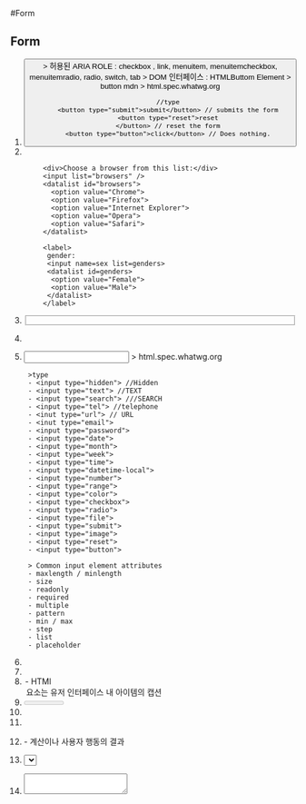 #Form 

## Form 
1. <button>
	> 허용된 ARIA ROLE : checkbox , link, menuitem, menuitemcheckbox, menuitemradio, radio, switch, tab
	> DOM 인터페이스 : HTMLButtom Element 
	> button mdn <https://developer.mozilla.org/ko/docs/Web/HTML/Element/button>
	> html.spec.whatwg.org <https://developer.mozilla.org/ko/docs/Web/HTML/Element/button>

	```
		//type
		<button type="submit">submit</button> // submits the form
		<button type="reset">reset
		</button> // reset the form
		<button type="button">click</button> // Does nothing.
	```

2. <datalist>
	> 허용되는 부모 요소 Any element that accepts phrasing content. <https://developer.mozilla.org/en-US/docs/Web/Guide/HTML/Content_categories#Phrasing_content>
	> Dom 인터페이스 : HTMLDataListElement
	> safari 지원 안함. 
	> chrome 20 / ff4.0 / IE 10/ ..

```
		<div>Choose a browser from this list:</div>
		<input list="browsers" />
		<datalist id="browsers">
		  <option value="Chrome">
		  <option value="Firefox">
		  <option value="Internet Explorer">
		  <option value="Opera">
		  <option value="Safari">
		</datalist>

		<label>
		 gender:
		 <input name=sex list=genders>
		 <datalist id=genders>
		  <option value="Female">
		  <option value="Male">
		 </datalist>
		</label>
```

3. <fieldset>
4. <form>
5. <input>
		> html.spec.whatwg.org <https://html.spec.whatwg.org/multipage/input.html> 

		>type
		- <input type="hidden"> //Hidden
		- <input type="text"> //TEXT
		- <input type="search"> ///SEARCH
		- <input type="tel"> //telephone
		- <inut type="url"> // URL 
		- <inut type="email">
		- <input type="password">
		- <input type="date">
		- <input type="month">
		- <input type="week">
		- <input type="time">
		- <input type="datetime-local">
		- <input type="number">
		- <input type="range">
		- <input type="color">
		- <input type="checkbox">
		- <input type="radio">
		- <input type="file">
		- <input type="submit">
		- <input type="image">
		- <input type="reset">
		- <input type="button">

		> Common input element attributes
		- maxlength / minlength
		- size
		- readonly
		- required
		- multiple
		- pattern 
		- min / max
		- step
		- list
		- placeholder

	


6. <keygen>
7. <label>
8. <legend> - HTMl <legend> 요소는 유저 인터페이스 내 아이템의 캡션 
9. <meter>
10. <optgroup>
11. <option>
12. <output> - 계산이나 사용자 행동의 결과 
13. <select> - 
14. <textarea> 


## HTML5 forms introduction and new attributes

## 참고 URL 
- http://html5doctor.com/html5-forms-introduction-and-new-attributes/
